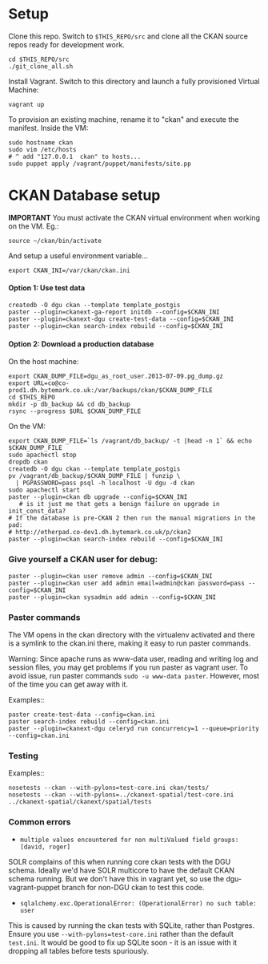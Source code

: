 # Setup

Clone this repo. Switch to `$THIS_REPO/src` and clone all the CKAN source repos ready for development work.

    cd $THIS_REPO/src
    ./git_clone_all.sh

Install Vagrant. Switch to this directory and launch a fully provisioned Virtual Machine:

    vagrant up

To provision an existing machine, rename it to "ckan" and execute the manifest. Inside the VM:

    sudo hostname ckan
    sudo vim /etc/hosts
    # ^ add "127.0.0.1  ckan" to hosts...
    sudo puppet apply /vagrant/puppet/manifests/site.pp

# CKAN Database setup

**IMPORTANT** You must activate the CKAN virtual environment when working on the VM. Eg.:

    source ~/ckan/bin/activate

And setup a useful environment variable... 

    export CKAN_INI=/var/ckan/ckan.ini

#### Option 1: Use test data

    createdb -O dgu ckan --template template_postgis
    paster --plugin=ckanext-ga-report initdb --config=$CKAN_INI
    paster --plugin=ckanext-dgu create-test-data --config=$CKAN_INI
    paster --plugin=ckan search-index rebuild --config=$CKAN_INI

#### Option 2: Download a production database

On the host machine: 

    export CKAN_DUMP_FILE=dgu_as_root_user.2013-07-09.pg_dump.gz
    export URL=co@co-prod1.dh.bytemark.co.uk:/var/backups/ckan/$CKAN_DUMP_FILE
    cd $THIS_REPO
    mkdir -p db_backup && cd db_backup
    rsync --progress $URL $CKAN_DUMP_FILE

On the VM:

    export CKAN_DUMP_FILE=`ls /vagrant/db_backup/ -t |head -n 1` && echo $CKAN_DUMP_FILE
    sudo apachectl stop
    dropdb ckan
    createdb -O dgu ckan --template template_postgis
    pv /vagrant/db_backup/$CKAN_DUMP_FILE | funzip \
      | PGPASSWORD=pass psql -h localhost -U dgu -d ckan
    sudo apachectl start
    paster --plugin=ckan db upgrade --config=$CKAN_INI
       # is it just me that gets a benign failure on upgrade in init_const_data?
    # If the database is pre-CKAN 2 then run the manual migrations in the pad:
    # http://etherpad.co-dev1.dh.bytemark.co.uk/p/ckan2
    paster --plugin=ckan search-index rebuild --config=$CKAN_INI

### Give yourself a CKAN user for debug:

    paster --plugin=ckan user remove admin --config=$CKAN_INI
    paster --plugin=ckan user add admin email=admin@ckan password=pass --config=$CKAN_INI
    paster --plugin=ckan sysadmin add admin --config=$CKAN_INI

### Paster commands

The VM opens in the ckan directory with the virtualenv activated and there is a symlink to the ckan.ini there, making it easy to run paster commands. 

Warning: Since apache runs as www-data user, reading and writing log and session files, you may get problems if you run paster as vagrant user. To avoid issue, run paster commands ``sudo -u www-data paster``. However, most of the time you can get away with it.

Examples::

    paster create-test-data --config=ckan.ini
    paster search-index rebuild --config=ckan.ini
    paster --plugin=ckanext-dgu celeryd run concurrency=1 --queue=priority --config=ckan.ini

### Testing

Examples::

    nosetests --ckan --with-pylons=test-core.ini ckan/tests/
    nosetests --ckan --with-pylons=../ckanext-spatial/test-core.ini ../ckanext-spatial/ckanext/spatial/tests

### Common errors

* `multiple values encountered for non multiValued field groups: [david, roger]`

SOLR complains of this when running core ckan tests with the DGU schema. Ideally we'd have SOLR multicore to have the default CKAN schema running. But we don't have this in vagrant yet, so use the dgu-vagrant-puppet branch for non-DGU ckan to test this code.

* `sqlalchemy.exc.OperationalError: (OperationalError) no such table: user`

This is caused by running the ckan tests with SQLite, rather than Postgres. Ensure you use `--with-pylons=test-core.ini` rather than the default `test.ini`. It would be good to fix up SQLite soon - it is an issue with it dropping all tables before tests spuriously.
